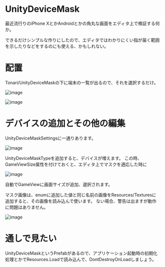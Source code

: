 # UnityDeviceMask

最近流行りのiPhone XとかAndroidとかの角丸な画面をエディタ上で検証する何か。

できるだけシンプルな作りにしたので、エディタではわかりにくい指が届く範囲を示したりなどをするのにも使える、かもしれない。

# 配置

Tonari/UnityDeviceMaskの下に端末の一覧が出るので、それを選択するだけ。

![image](https://user-images.githubusercontent.com/1702680/41390350-373feb6e-6fd0-11e8-8e45-b43e73d8e155.png)

![image](https://user-images.githubusercontent.com/1702680/41350355-df57884e-6f4d-11e8-9030-933ecf5e4995.png)

# デバイスの追加とその他の編集

UnityDeviceMaskSettingsに一通りあります。

![image](https://user-images.githubusercontent.com/1702680/41390421-81408c28-6fd0-11e8-98c8-9f2a4713fa3a.png)

UnityDeviceMaskTypeを追加すると、デバイスが増えます。
この時、GameViewSize属性を付けておくと、エディタ上でマスクを適応した時に

![image](https://user-images.githubusercontent.com/1702680/41390444-94147404-6fd0-11e8-99c8-e5859f656f5e.png)

自動でGameViewに画面サイズが追加、選択されます。

マスク画像は、enumに追加した値と同じ名前の画像をResources/Texturesに追加すると、その画像を読み込んで使います。
ない場合、警告は出ますが動作に問題はありません。

![image](https://user-images.githubusercontent.com/1702680/41350405-04cd8ede-6f4e-11e8-9f7c-cf7ebed7207d.png)

# 通しで見たい

UnityDeviceMaskというPrefabがあるので、アプリケーション起動時の初期化処理とかでResources.Loadで読み込んで、DontDestroyOnLoadしましょう。
